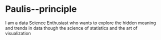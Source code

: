 # Paulis--principle
I am a data Science Enthusiast who wants to explore the hidden meaning and trends in data though the science of statistics and the art of visualization
